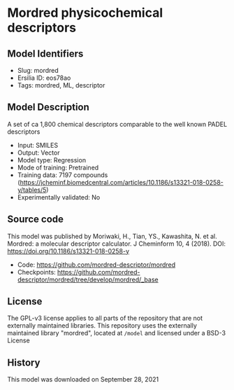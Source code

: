 # Mordred physicochemical descriptors

## Model Identifiers
- Slug: mordred
- Ersilia ID: eos78ao
- Tags: mordred,	ML,	descriptor

## Model Description
A set of ca 1,800 chemical descriptors comparable to the well known PADEL descriptors 
- Input: SMILES 
- Output: Vector 
- Model type: Regression
- Mode of training: Pretrained
- Training data: 7197 compounds (https://jcheminf.biomedcentral.com/articles/10.1186/s13321-018-0258-y/tables/5)
- Experimentally validated: No 

## Source code
This model was published by Moriwaki, H., Tian, YS., Kawashita, N. et al. Mordred: a molecular descriptor calculator. J Cheminform 10, 4 (2018). DOI: https://doi.org/10.1186/s13321-018-0258-y
- Code: https://github.com/mordred-descriptor/mordred 
- Checkpoints: https://github.com/mordred-descriptor/mordred/tree/develop/mordred/_base

## License
The GPL-v3 license applies to all parts of the repository that are not externally maintained libraries. This repository uses the externally maintained library "mordred", located at `/model` and licensed under a BSD-3 License

## History 
This model was downloaded on September 28, 2021
